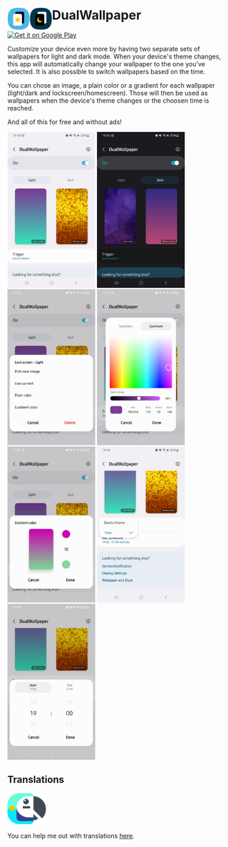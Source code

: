 # <img align="left" loading="lazy" src="readme-res/icon_day.png" height="50"/><img align="left" loading="lazy" src="readme-res/icon_night.png" height="50"/> DualWallpaper

<a href='https://play.google.com/store/apps/details?id=de.dlyt.yanndroid.dualwallpaper'><img alt='Get it on Google Play' src='https://play.google.com/intl/en_us/badges/static/images/badges/en_badge_web_generic.png' height='80'/></a>

Customize your device even more by having two separate sets of wallpapers for light and dark mode. When your device's theme changes, this app will automatically change your wallpaper to the one you've selected. It is also possible to switch wallpapers based on the time.

You can chose an image, a plain color or a gradient for each wallpaper (light/dark and lockscreen/homescreen). Those will then be used as wallpapers when the device's theme changes or the choosen time is reached.

And all of this for free and without ads!

<img loading="lazy" src="readme-res/1.png" height="350"/> <img loading="lazy" src="readme-res/2.png" height="350"/> <img loading="lazy" src="readme-res/3.png" height="350"/> <img loading="lazy" src="readme-res/4.png" height="350"/> <img loading="lazy" src="readme-res/5.png" height="350"/> <img loading="lazy" src="readme-res/6.png" height="350"/> <img loading="lazy" src="readme-res/7.png" height="350"/>

## Translations

<a href='https://poeditor.com/join/project/is9K6CJAaL'><img alt='POEditor' src='readme-res/poe.svg' height='70'/></a>

You can help me out with translations [here](https://poeditor.com/join/project/is9K6CJAaL).